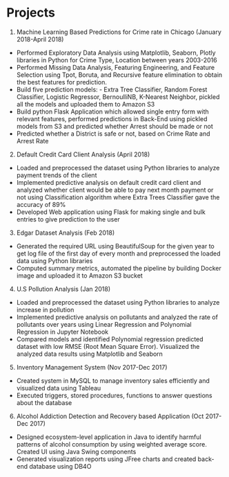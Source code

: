 # Projects

1. Machine Learning Based Predictions for Crime rate in Chicago	 (January 2018-April 2018)
-	Performed Exploratory Data Analysis using Matplotlib, Seaborn, Plotly libraries in Python for Crime Type, Location between years 2003-2016
-	Performed Missing Data Analysis, Featuring Engineering, and Feature Selection using Tpot, Boruta, and Recursive feature elimination to obtain the best features for prediction.
-	Build five prediction models: - Extra Tree Classifier, Random Forest Classifier, Logistic Regressor, BernoulliNB, K-Nearest Neighbor, pickled all the models and uploaded them to Amazon S3
-	Build python Flask Application which allowed single entry form with relevant features, performed predictions in Back-End using pickled models from S3 and predicted whether Arrest should be made or not
-	Predicted whether a District is safe or not, based on Crime Rate and Arrest Rate

2. Default Credit Card Client Analysis (April 2018)
- Loaded and preprocessed the dataset using Python libraries to analyze payment trends of the client
- Implemented predictive analysis on default credit card client and analyzed whether client would be able to pay next month payment or not using Classification algorithm where Extra Trees Classifier gave the accuracy of 89%
- Developed Web application using Flask for making single and bulk entries to give prediction to the user 

3. Edgar Dataset Analysis   (Feb 2018) 
- Generated the required URL using BeautifulSoup for the given year to get log file of the first day of every month and preprocessed the    loaded data using Python libraries 
- Computed summary metrics, automated the pipeline by building Docker image and uploaded it to Amazon S3 bucket  

4. U.S Pollution Analysis   (Jan 2018)
- Loaded and preprocessed the dataset using Python libraries to analyze increase in pollution 
- Implemented predictive analysis on pollutants and analyzed the rate of pollutants over years using Linear Regression and Polynomial  Regression in Jupyter Notebook 
- Compared models and identified Polynomial regression predicted dataset with low RMSE (Root Mean Square Error). Visualized the analyzed data results using Matplotlib and Seaborn 
 
5. Inventory Management System    (Nov 2017-Dec 2017)
- Created system in MySQL to manage inventory sales efficiently and visualized data using Tableau 
- Executed triggers, stored procedures, functions to answer questions about the database  
 
6. Alcohol Addiction Detection and Recovery based Application      (Oct 2017-Dec 2017) 
- Designed ecosystem-level application in Java to identify harmful patterns of alcohol consumption by using weighted average score.  Created UI using Java Swing components
- Generated visualization reports using JFree charts and created back-end database using DB4O
